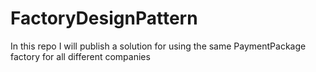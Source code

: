 # FactoryDesignPattern
In this repo I will publish a solution for using the same PaymentPackage factory for all different companies
